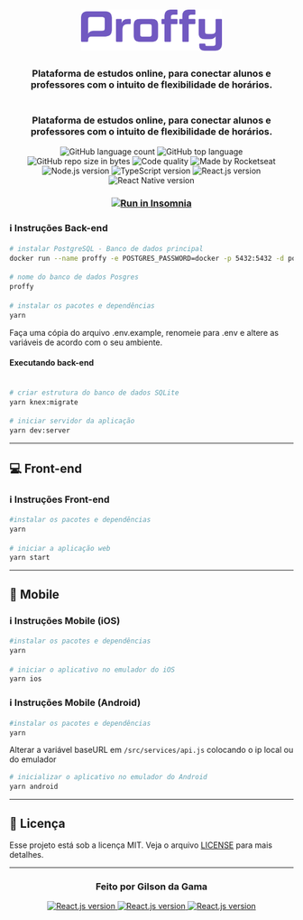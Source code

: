 <h1 align="center">
  <img alt="Proffy" title="proffy" src=".github/logo.svg" width="250px" />
</h1>

<h3 align="center">
  Plataforma de estudos online, para conectar alunos e professores com o intuito de flexibilidade de horários.
</h3>

<h3 align="center">
  <br>
  Plataforma de estudos online, para conectar alunos e professores com o intuito de flexibilidade de horários.
</h3>
<p align="center">
  <img alt="GitHub language count" src="https://img.shields.io/github/languages/count/GilsondaGama/GoStack11-GoBarber?color=yellow">

  <img alt="GitHub top language" src="https://img.shields.io/github/languages/top/GilsondaGama/GoStack11-GoBarber?color=yellow">

  <img alt="GitHub repo size in bytes" src="https://img.shields.io/github/repo-size/GilsondaGama/GoStack11-GoBarber?color=yellow">

  <img alt="Code quality" src="https://api.codacy.com/project/badge/Grade/45ac7042be6941f0be6cf27d7168a1af">
  
  <img alt="Made by Rocketseat" src="https://img.shields.io/github/license/GilsondaGama/GoStack11-GoBarber">

  <br>

  <img alt="Node.js version" src="https://img.shields.io/badge/Node.js-v12.16.1-689f63?style=flat&logoColor=689f63&logo=node.js">

  <img alt="TypeScript version" src="https://img.shields.io/badge/TypeScript-v3.8.3-007acc?style=flat&logoColor=007acc&logo=typescript">

  <img alt="React.js version" src="https://img.shields.io/badge/React.js-v16.13.1-60dafb?style=flat&logoColor=60dafb&logo=react">

  <img alt="React Native version" src="https://img.shields.io/badge/React_Native-v0.62.2-7159c1?style=flat&logoColor=60dafb&logo=react">
</p>


<h3 align="center">
  <a href="https://github.com/GilsondaGama/NLW2-Proffys/blob/master/server/Insomnia.json" target="_blank"><img src="https://insomnia.rest/images/run.svg" alt="Run in Insomnia"></a>
</h3>



### :information_source: Instruções Back-end

```bash
# instalar PostgreSQL - Banco de dados principal
docker run --name proffy -e POSTGRES_PASSWORD=docker -p 5432:5432 -d postgres

# nome do banco de dados Posgres
proffy

# instalar os pacotes e dependências
yarn
```

Faça uma cópia do arquivo .env.example, renomeie para .env e altere as variáveis de acordo com o seu ambiente.

#### Executando back-end

```bash

# criar estrutura do banco de dados SQLite
yarn knex:migrate

# iniciar servidor da aplicação
yarn dev:server

```

---

## :computer: Front-end

### :information_source: Instruções Front-end

```bash
#instalar os pacotes e dependências
yarn

# iniciar a aplicação web
yarn start
```

---

## :iphone: Mobile

### :information_source: Instruções Mobile (iOS)

```bash
#instalar os pacotes e dependências
yarn

# iniciar o aplicativo no emulador do iOS
yarn ios
```

### :information_source: Instruções Mobile (Android)

```bash
#instalar os pacotes e dependências
yarn
```

Alterar a variável baseURL em `/src/services/api.js` colocando o ip local ou do emulador

```bash
# inicializar o aplicativo no emulador do Android
yarn android
```

---

## :memo: Licença

Esse projeto está sob a licença MIT. Veja o arquivo [LICENSE](LICENSE) para mais detalhes.

---

<h3 align="center">
  Feito por Gilson da Gama
</h3>

<p align="center">
  <a href="https://www.linkedin.com/in/gilsondagama/">
    <img alt="React.js version" src="https://img.shields.io/badge/LinkedIn-gilsondagama-0e76a8?style=flat&logoColor=white&logo=linkedin">
  </a>
  <a href="https://www.facebook.com/gilson.dagama">
    <img alt="React.js version" src="https://img.shields.io/badge/Facebook-gilson.dagama-1778F2?style=flat&logoColor=white&logo=facebook">
  </a>
  <a href="https://www.instagram.com/gilsondagama/">
    <img alt="React.js version" src="https://img.shields.io/badge/Instagram-@gilsondagama-833AB4?style=flat&logoColor=white&logo=instagram">
  </a>
</p>
